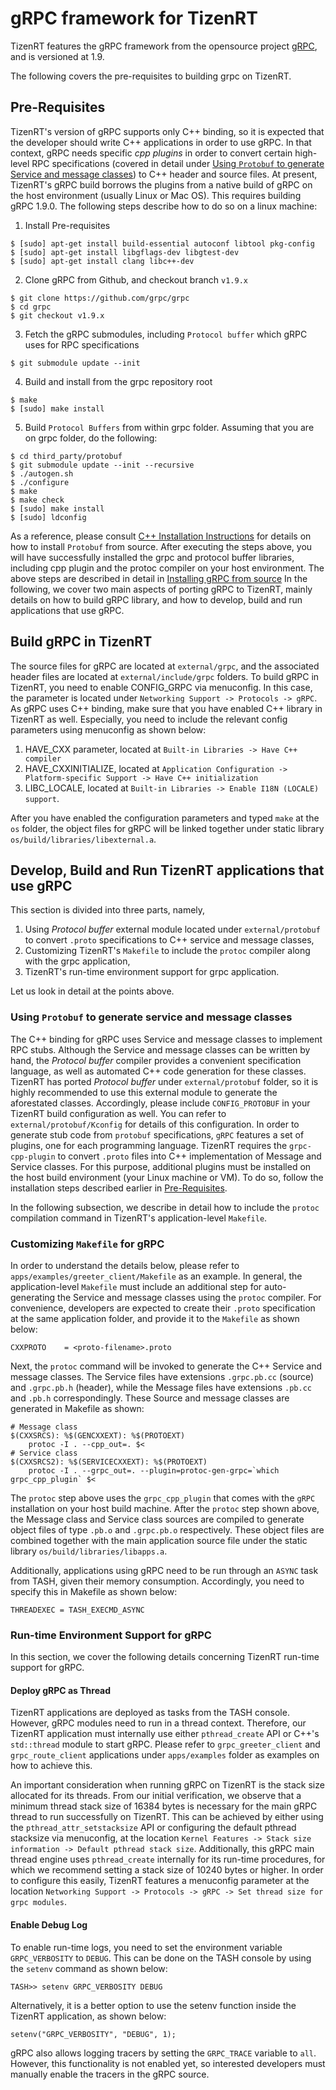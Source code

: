 # gRPC framework for TizenRT
TizenRT features the gRPC framework from the opensource project [gRPC](https://github.com/grpc/grpc), and is versioned at 1.9.

The following covers the pre-requisites to building grpc on TizenRT.

## Pre-Requisites
TizenRT's version of gRPC supports only C++ binding, so it is expected that the developer should write C++ applications in order to 
use gRPC. In that context, gRPC needs specific *cpp plugins* in order to convert certain high-level RPC specifications (covered in detail under [Using `Protobuf` to generate Service and message classes](#using-protobuf-to-generate-service-and-message-classes)) to C++ header and source files.
At present, TizenRT's gRPC build borrows the plugins from a native build of gRPC on the host environment (usually Linux or Mac OS). This requires building gRPC 1.9.0. The following steps describe how to do so on a linux machine:

1. Install Pre-requisites
```
$ [sudo] apt-get install build-essential autoconf libtool pkg-config
$ [sudo] apt-get install libgflags-dev libgtest-dev
$ [sudo] apt-get install clang libc++-dev
```

2. Clone gRPC from Github, and checkout branch `v1.9.x`
```
$ git clone https://github.com/grpc/grpc
$ cd grpc
$ git checkout v1.9.x
```
3. Fetch the gRPC submodules, including `Protocol buffer` which gRPC uses for RPC specifications
```
$ git submodule update --init
```
4. Build and install from the grpc repository root
```
$ make
$ [sudo] make install
```
5. Build `Protocol Buffers` from within grpc folder. Assuming that you are on grpc folder, do the following:
```
$ cd third_party/protobuf
$ git submodule update --init --recursive
$ ./autogen.sh
$ ./configure
$ make
$ make check
$ [sudo] make install
$ [sudo] ldconfig
```
As a reference, please consult [C++ Installation Instructions](https://github.com/google/protobuf/blob/master/src/README.md) for details on how to install `Protobuf` from source.
After executing the steps above, you will have successfully installed the grpc and protocol buffer libraries, including cpp plugin and the protoc compiler on your host environment. The above steps are described in detail in [Installing gRPC from source](https://github.com/grpc/grpc/blob/master/BUILDING.md) In the following, we cover two main aspects of porting gRPC to TizenRT, mainly details on how to build gRPC library, and how to develop, build and run applications that use gRPC.

## Build gRPC in TizenRT
The source files for gRPC are located at `external/grpc`, and the associated header files are located at 
`external/include/grpc` folders. To build gRPC in TizenRT, you need to enable CONFIG_GRPC via menuconfig. In this case, the parameter is located
under `Networking Support -> Protocols -> gRPC`.
As gRPC uses C++ binding, make sure that you have enabled C++ library in TizenRT as well.
Especially, you need to include the relevant config parameters using menuconfig as shown below:
1. HAVE_CXX parameter, located at `Built-in Libraries -> Have C++ compiler`
2. HAVE_CXXINITIALIZE, located at `Application Configuration -> Platform-specific Support -> Have C++ initialization`
3. LIBC_LOCALE, located at `Built-in Libraries -> Enable I18N (LOCALE) support`.

After you have enabled the configuration parameters and typed `make` at the `os` folder, the object files for gRPC will be
linked together under static library `os/build/libraries/libexternal.a`.

## Develop, Build and Run TizenRT applications that use gRPC
This section is divided into three parts, namely,
1. Using *Protocol buffer* external module located under `external/protobuf` to convert `.proto` specifications to C++ service and message classes,
2. Customizing TizenRT's `Makefile` to include the `protoc` compiler along with the grpc application,
3. TizenRT's run-time environment support for grpc application.


Let us look in detail at the points above.

### Using `Protobuf` to generate service and message classes
The C++ binding for gRPC uses Service and message classes to implement RPC stubs. Although the Service and message classes can be written by hand,
the *Protocol buffer* compiler provides a convenient specification language, as well as automated C++ code generation for these classes. TizenRT has ported *Protocol buffer* under
`external/protobuf` folder, so it is highly recommended to use this external module to generate the aforestated classes.
Accordingly, please include `CONFIG_PROTOBUF` in your TizenRT build configuration as well. You can refer to `external/protobuf/Kconfig` for details of this configuration. In order to generate stub code from `protobuf` specifications, `gRPC` features a set of plugins, one for each programming language. TizenRT requires the `grpc-cpp-plugin` to convert `.proto` files into C++ implementation of Message and Service classes. For this purpose, additional plugins must be installed on the host build environment (your Linux machine or VM). To do so, follow the installation steps described earlier in [Pre-Requisites](#pre-requisites).

In the following subsection, we describe in detail how
to include the `protoc` compilation command in TizenRT's application-level `Makefile`.

### Customizing `Makefile` for gRPC
In order to understand the details below, please refer to `apps/examples/greeter_client/Makefile` as an example.
In general, the application-level `Makefile` must include an additional step for auto-generating the Service and message classes using the `protoc` compiler.
For convenience, developers are expected to create their `.proto` specification at the same application folder, and provide it to the `Makefile` as shown below:
```
CXXPROTO	= <proto-filename>.proto
```
Next, the `protoc` command will be invoked to generate the C++ Service and message classes. The Service files have extensions `.grpc.pb.cc` (source) and `.grpc.pb.h` (header),
while the Message files have extensions `.pb.cc` and `.pb.h` correspondingly. These Source and message classes are generated in Makefile as shown:
```
# Message class
$(CXXSRCS): %$(GENCXXEXT): %$(PROTOEXT)
	protoc -I . --cpp_out=. $<
# Service class
$(CXXSRCS2): %$(SERVICECXXEXT): %$(PROTOEXT)
	protoc -I . --grpc_out=. --plugin=protoc-gen-grpc=`which grpc_cpp_plugin` $<
```
The `protoc` step above uses the `grpc_cpp_plugin` that comes with the `gRPC` installation on your host build machine. After the `protoc` step shown above, the Message class and Service class sources are compiled to generate object files of type `.pb.o` and `.grpc.pb.o` respectively.
These object files are combined together with the main application source file under the static library `os/build/libraries/libapps.a`.

Additionally, applications using gRPC need to be run through an `ASYNC` task from TASH, given their memory consumption. Accordingly, you need
to specify this in Makefile as shown below:
```
THREADEXEC = TASH_EXECMD_ASYNC
```

### Run-time Environment Support for gRPC
In this section, we cover the following details concerning TizenRT run-time support for gRPC.
#### Deploy gRPC as Thread
TizenRT applications are deployed as tasks from the TASH console. However, gRPC modules need to run in a thread context.
Therefore, our TizenRT application must internally use either `pthread_create` API or C++'s `std::thread` module to start gRPC.
Please refer to `grpc_greeter_client` and `grpc_route_client` applications under `apps/examples` folder as examples on how to achieve this.

An important consideration when running gRPC on TizenRT is the stack size allocated for its threads.
From our initial verification, we observe that a minimum thread stack size of 16384 bytes is necessary for the main gRPC thread to run successfully on TizenRT.
This can be achieved by either using the `pthread_attr_setstacksize` API or configuring the default pthread stacksize via menuconfig, at the location `Kernel Features -> Stack size information -> Default pthread stack size`.
Additionally, this gRPC main thread engine uses `pthread_create` internally for its run-time procedures, for which we recommend setting a stack size of 10240 bytes or higher. In order to configure this easily, TizenRT features a menuconfig parameter at the location `Networking Support -> Protocols -> gRPC -> Set thread size for grpc modules`.


#### Enable Debug Log
To enable run-time logs, you need to set the environment variable `GRPC_VERBOSITY` to `DEBUG`. This can be done on the TASH console
by using the `setenv` command as shown below:
```
TASH>> setenv GRPC_VERBOSITY DEBUG
```
Alternatively, it is a better option to use the setenv function inside the TizenRT application, as shown below:
```
setenv("GRPC_VERBOSITY", "DEBUG", 1);
```
gRPC also allows logging tracers by setting the `GRPC_TRACE` variable to `all`. However, this functionality is not enabled yet, so interested developers must
manually enable the tracers in the gRPC source.
